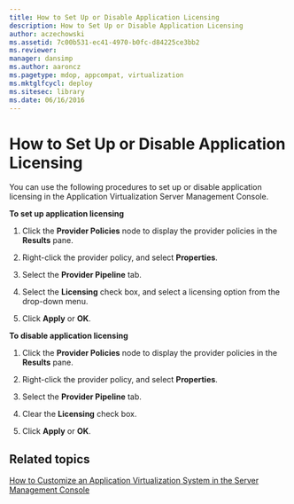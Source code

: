 ```yaml
---
title: How to Set Up or Disable Application Licensing
description: How to Set Up or Disable Application Licensing
author: aczechowski
ms.assetid: 7c00b531-ec41-4970-b0fc-d84225ce3bb2
ms.reviewer: 
manager: dansimp
ms.author: aaroncz
ms.pagetype: mdop, appcompat, virtualization
ms.mktglfcycl: deploy
ms.sitesec: library
ms.date: 06/16/2016
---
```



# How to Set Up or Disable Application Licensing


You can use the following procedures to set up or disable application licensing in the Application Virtualization Server Management Console.

**To set up application licensing**

1.  Click the **Provider Policies** node to display the provider policies in the **Results** pane.

2.  Right-click the provider policy, and select **Properties**.

3.  Select the **Provider Pipeline** tab.

4.  Select the **Licensing** check box, and select a licensing option from the drop-down menu.

5.  Click **Apply** or **OK**.

**To disable application licensing**

1.  Click the **Provider Policies** node to display the provider policies in the **Results** pane.

2.  Right-click the provider policy, and select **Properties**.

3.  Select the **Provider Pipeline** tab.

4.  Clear the **Licensing** check box.

5.  Click **Apply** or **OK**.

## Related topics


[How to Customize an Application Virtualization System in the Server Management Console](how-to-customize-an-application-virtualization-system-in-the-server-management-console.md)

 

 





